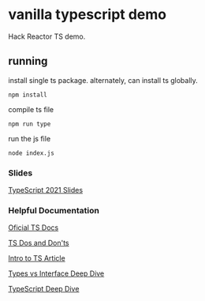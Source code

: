 # vanilla typescript demo

Hack Reactor TS demo.

## running

install single ts package. alternately, can install ts globally.

`npm install`

compile ts file

`npm run type`

run the js file

`node index.js`

### Slides

[TypeScript 2021 Slides](https://docs.google.com/presentation/d/18Pdee2LDhGUxCWnw0C_7IQVOgrAuGVHsziKI0C9eczo/edit#slide=id.gd86c7a983c_0_507)

### Helpful Documentation

[Oficial TS Docs](https://www.typescriptlang.org/index.html)

[TS Dos and Don'ts](https://www.typescriptlang.org/docs/handbook/declaration-files/do-s-and-don-ts.html)

[Intro to TS Article](https://dev.to/racheladaw/intro-to-typescript-4d8k)

[Types vs Interface Deep Dive](https://dev.to/stereobooster/typescript-type-vs-interface-2n0c)

[TypeScript Deep Dive](https://basarat.gitbook.io/typescript/future-javascript/promise)
